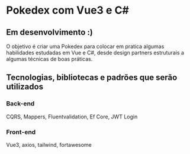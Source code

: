 # Pokedex com Vue3 e C#

## Em desenvolvimento :)
O objetivo é criar uma Pokedex para colocar em pratica algumas habilidades estudadas em Vue e C#, desde design partners estruturais a algumas técnicas de boas práticas.

## Tecnologias, bibliotecas e padrões que serão utilizados

### Back-end
CQRS, Mappers, Fluentvalidation, Ef Core, JWT Login

### Front-end
Vue3, axios, tailwind, fortawesome

